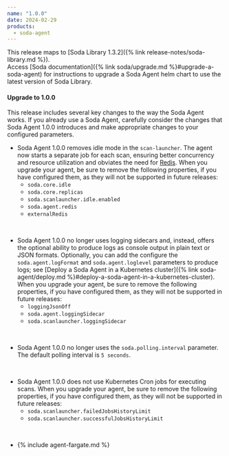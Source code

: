 ```yaml
---
name: "1.0.0"
date: 2024-02-29
products:
  - soda-agent
---
```


This release maps to [Soda Library 1.3.2]({% link release-notes/soda-library.md %}). <br />
Access [Soda documentation]({% link soda/upgrade.md %}#upgrade-a-soda-agent) for instructions to upgrade a Soda Agent helm chart to use the latest version of Soda Library.

#### Upgrade to 1.0.0

This release includes several key changes to the way the Soda Agent works. If you already use a Soda Agent, carefully consider the changes that Soda Agent 1.0.0 introduces and make appropriate changes to your configured parameters.

* Soda Agent 1.0.0 removes idle mode in the `scan-launcher`. The agent now starts a separate job for each scan, ensuring better concurrency and resource utilization and obviates the need for <a href="https://redis.io/docs/about/" target="_blank">Redis</a>. When you upgrade your agent, be sure to remove the following properties, if you have configured them, as they will not be supported in future releases:
    * `soda.core.idle` 
    * `soda.core.replicas`
    * `soda.scanlauncher.idle.enabled`
    * `soda.agent.redis`
    * `externalRedis`

<br />

* Soda Agent 1.0.0 no longer uses logging sidecars and, instead, offers the optional ability to produce logs as console output in plain text or JSON formats. Optionally, you can add the configure the `soda.agent.logFormat` and `soda.agent.loglevel` parameters to produce logs; see [Deploy a Soda Agent in a Kubernetes cluster]({% link soda-agent/deploy.md %}#deploy-a-soda-agent-in-a-kubernetes-cluster). When you upgrade your agent, be sure to remove the following properties, if you have configured them, as they will not be supported in future releases:
    * `loggingJsonOff`
    * `soda.agent.loggingSidecar`
    * `soda.scanlauncher.loggingSidecar` 

<br />

* Soda Agent 1.0.0 no longer uses the `soda.polling.interval` parameter. The default polling interval is `5 seconds`.

<br />

* Soda Agent 1.0.0 does not use Kubernetes Cron jobs for executing scans. When you upgrade your agent, be sure to remove the following properties, if you have configured them, as they will not be supported in future releases:
    * `soda.scanlauncher.failedJobsHistoryLimit`
    * `soda.scanlauncher.successfulJobsHistoryLimit` 

<br />

* {% include agent-fargate.md %}




